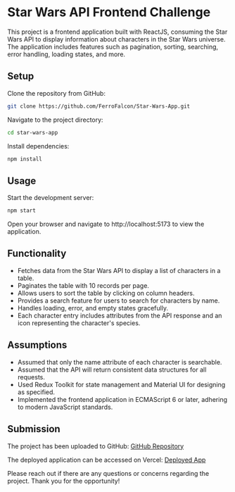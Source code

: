 # Star Wars API Frontend Challenge

This project is a frontend application built with ReactJS, consuming the Star Wars API to display information about characters in the Star Wars universe. The application includes features such as pagination, sorting, searching, error handling, loading states, and more.

## Setup

Clone the repository from GitHub:

```bash
git clone https://github.com/FerroFalcon/Star-Wars-App.git
```

Navigate to the project directory:

```bash
cd star-wars-app
```

Install dependencies:

```bash
npm install
```

## Usage

Start the development server:

```python
npm start
```

Open your browser and navigate to http://localhost:5173 to view the application.

## Functionality

- Fetches data from the Star Wars API to display a list of characters in a table.
- Paginates the table with 10 records per page.
- Allows users to sort the table by clicking on column headers.
- Provides a search feature for users to search for characters by name.
- Handles loading, error, and empty states gracefully.
- Each character entry includes attributes from the API response and an icon representing the character's species.

## Assumptions

- Assumed that only the name attribute of each character is searchable.
- Assumed that the API will return consistent data structures for all requests.
- Used Redux Toolkit for state management and Material UI for designing as specified.
- Implemented the frontend application in ECMAScript 6 or later, adhering to modern JavaScript standards.

## Submission

The project has been uploaded to GitHub: [GitHub Repository](https://github.com/FerroFalcon/Star-Wars-App)

The deployed application can be accessed on Vercel: [Deployed App](https://star-wars-ferro.vercel.app/)

Please reach out if there are any questions or concerns regarding the project. Thank you for the opportunity!
